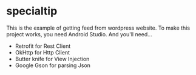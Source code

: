 specialtip
==========

This is the example of getting feed from wordpress website. To make this project works, you need Android Studio.
And you'll need...
- Retrofit for Rest Client
- OkHttp for Http Client
- Butter knife for View Injection
- Google Gson for parsing Json

